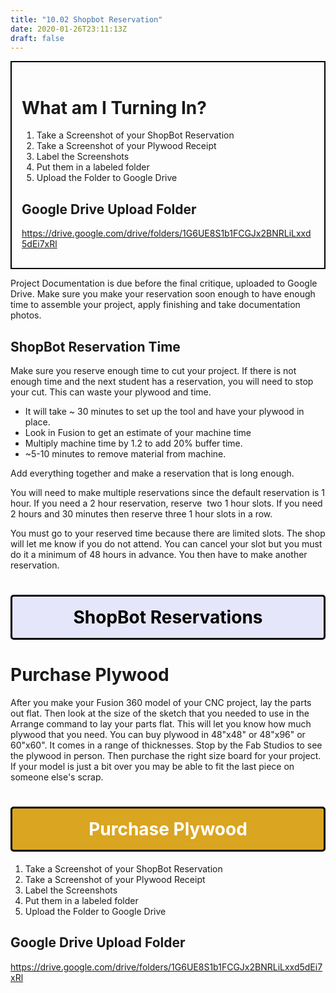 ```yaml
---
title: "10.02 Shopbot Reservation"
date: 2020-01-26T23:11:13Z
draft: false
---
```


<div style="border: 2px solid #000; padding: 1rem;">
<h1>What am I Turning In?</h1>
<ol>
<li>Take a Screenshot of your ShopBot Reservation</li>
<li>Take a Screenshot of your Plywood Receipt</li>
<li>Label the Screenshots</li>
<li>Put them in a labeled folder</li>
<li>Upload the Folder to Google Drive</li>
</ol>
<h2>Google Drive Upload Folder</h2>
<p><a href="https://drive.google.com/drive/folders/1G6UE8S1b1FCGJx2BNRLiLxxd5dEi7xRl">https://drive.google.com/drive/folders/1G6UE8S1b1FCGJx2BNRLiLxxd5dEi7xRl</a></p>
</div>
<p>Project Documentation is due before the final critique, uploaded to Google Drive. Make sure you make your reservation soon enough to have enough time to assemble your project, apply finishing and take documentation photos.</p>
<h2>ShopBot Reservation Time</h2>
<p>Make sure you reserve enough time to cut your project. If there is not enough time and the next student has a reservation, you will need to stop your cut. This can waste your plywood and time.</p>
<ul>
<li>It will take ~ 30 minutes to set up the tool and have your plywood in place.</li>
<li>Look in Fusion to get an estimate of your machine time</li>
<li>Multiply machine time by 1.2 to add 20% buffer time.</li>
<li>~5-10 minutes to remove material from machine.</li>
</ul>
<p>Add everything together and make a reservation that is long enough.</p>
<p>You will need to make multiple reservations since the default reservation is 1 hour.&nbsp;If you need a 2 hour reservation, reserve&nbsp; two 1 hour slots. If you need 2 hours and 30 minutes then reserve three 1 hour slots in a row.&nbsp;</p>
<p>You must go to your reserved time because there are limited slots. The shop will let me know if you do not attend. You can cancel your slot but you must do it a minimum of 48 hours in advance. You then have to make another reservation.</p>
<h1><a style="background: lavender; text-align: center; display: block; text-decoration: none; color: black; border: 3px solid black; border-radius: 5px; padding: 1rem 0;" href="https://my.cia.edu/ICS/Fab_Studios/ShopBot_CNC.jnz">ShopBot Reservations</a></h1>
<h1>Purchase Plywood</h1>
<p>After you make your Fusion 360 model of your CNC project, lay the parts out flat. Then look at the size of the sketch that you needed to use in the Arrange command to lay your parts flat. This will let you know how much plywood that you need. You can buy plywood in 48"x48" or 48"x96" or 60"x60". It comes in a range of thicknesses. Stop by the Fab Studios to see the plywood in person. Then purchase the right size board for your project. If your model is just a bit over you may be able to fit the last piece on someone else's scrap.</p>
<h1><a style="background: goldenrod; text-align: center; display: block; text-decoration: none; color: white; border: 3px solid black; border-radius: 5px; padding: 1rem 0;" href="https://my.cia.edu/ICS/Student/Supply_Store/Fabrication_Studios/Wood/">Purchase Plywood</a></h1>
<ol>
<li>Take a Screenshot of your ShopBot Reservation</li>
<li>Take a Screenshot of your Plywood Receipt</li>
<li>Label the Screenshots</li>
<li>Put them in a labeled folder</li>
<li>Upload the Folder to Google Drive</li>
</ol>
<h2>Google Drive Upload Folder</h2>
<p><a href="https://drive.google.com/drive/folders/1G6UE8S1b1FCGJx2BNRLiLxxd5dEi7xRl">https://drive.google.com/drive/folders/1G6UE8S1b1FCGJx2BNRLiLxxd5dEi7xRl</a></p>

